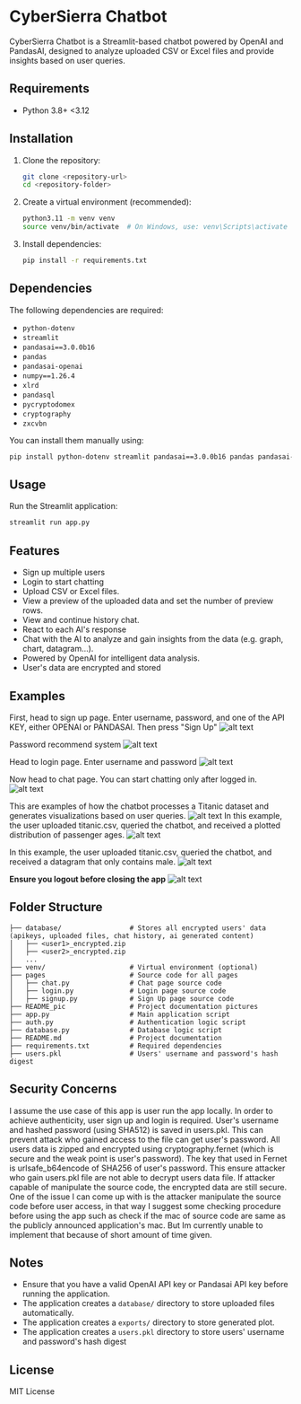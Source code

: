 # CyberSierra Chatbot

CyberSierra Chatbot is a Streamlit-based chatbot powered by OpenAI and PandasAI, designed to analyze uploaded CSV or Excel files and provide insights based on user queries.

## Requirements

- Python 3.8+ <3.12

## Installation

1. Clone the repository:
   ```sh
   git clone <repository-url>
   cd <repository-folder>
   ```
2. Create a virtual environment (recommended):
   ```sh
   python3.11 -m venv venv
   source venv/bin/activate  # On Windows, use: venv\Scripts\activate
   ```
3. Install dependencies:
   ```sh
   pip install -r requirements.txt
   ```

## Dependencies

The following dependencies are required:
- `python-dotenv`
- `streamlit`
- `pandasai==3.0.0b16`
- `pandas`
- `pandasai-openai`
- `numpy==1.26.4`
- `xlrd`
- `pandasql`
- `pycryptodomex`
- `cryptography`
- `zxcvbn`

You can install them manually using:
```sh
pip install python-dotenv streamlit pandasai==3.0.0b16 pandas pandasai-openai xlrd numpy==1.26.4 pandasql pycryptodomex cryptography zxcvbn
```

## Usage

Run the Streamlit application:
```sh
streamlit run app.py
```

## Features

- Sign up multiple users
- Login to start chatting 
- Upload CSV or Excel files.
- View a preview of the uploaded data and set the number of preview rows.
- View and continue history chat.
- React to each AI's response
- Chat with the AI to analyze and gain insights from the data (e.g. graph, chart, datagram...).
- Powered by OpenAI for intelligent data analysis.
- User's data are encrypted and stored

## Examples

First, head to sign up page. Enter username, password, and one of the API KEY, either OPENAI or PANDASAI. Then press "Sign Up"
![alt text](README_pic/example/signup.png)

Password recommend system
![alt text](README_pic/example/passwordrecommen.png)

Head to login page. Enter username and password
![alt text](README_pic/example/login.png)

Now head to chat page. You can start chatting only after logged in.
![alt text](README_pic/example/chat.png)

This are examples of how the chatbot processes a Titanic dataset and generates visualizations based on user queries.
![alt text](README_pic/example/example0.png)
In this example, the user uploaded titanic.csv, queried the chatbot, and received a plotted distribution of passenger ages.
![alt text](README_pic/example/example1.png)

In this example, the user uploaded titanic.csv, queried the chatbot, and received a datagram that only contains male.
![alt text](README_pic/example/example2.png)

**Ensure you logout before closing the app**
![alt text](logoutbutton.png)

## Folder Structure

```
├── database/                 # Stores all encrypted users' data (apikeys, uploaded files, chat history, ai generated content)
│   ├── <user1>_encrypted.zip 
│   ├── <user2>_encrypted.zip
│   ...
├── venv/                     # Virtual environment (optional)
├── pages                     # Source code for all pages
│   ├── chat.py               # Chat page source code
│   ├── login.py              # Login page source code
│   ├── signup.py             # Sign Up page source code
├── README_pic                # Project documentation pictures
├── app.py                    # Main application script
├── auth.py                   # Authentication logic script
├── database.py               # Database logic script
├── README.md                 # Project documentation
├── requirements.txt          # Required dependencies
├── users.pkl                 # Users' username and password's hash digest
```

## Security Concerns

I assume the use case of this app is user run the app locally. In order to achieve authenticity, user sign up and login is required. User's username and hashed password (using SHA512) is saved in users.pkl. This can prevent attack who gained access to the file can get user's password. All users data is zipped and encrypted using cryptography.fernet (which is secure and the weak point is user's password). The key that used in Fernet is urlsafe_b64encode of SHA256 of user's password. This ensure attacker who gain users.pkl file are not able to decrypt users data file. If attacker capable of manipulate the source code, the encrypted data are still secure. One of the issue I can come up with is the attacker manipulate the source code before user access, in that way I suggest some checking procedure before using the app such as check if the mac of source code are same as the publicly announced application's mac. But Im currently unable to implement that because of short amount of time given.

## Notes

- Ensure that you have a valid OpenAI API key or Pandasai API key before running the application.
- The application creates a `database/` directory to store uploaded files automatically.
- The application creates a `exports/` directory to store generated plot.
- The application creates a `users.pkl` directory to store users' username and password's hash digest

## License

MIT License

